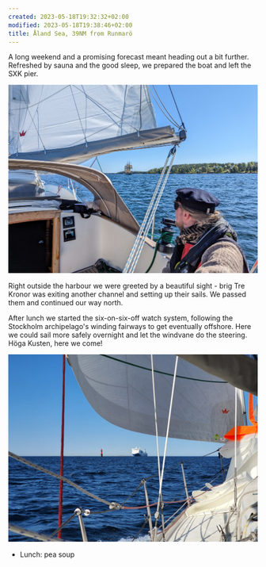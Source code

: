 ```yaml
---
created: 2023-05-18T19:32:32+02:00
modified: 2023-05-18T19:38:46+02:00
title: Åland Sea, 39NM from Runmarö
---
```


A long weekend and a promising forecast meant heading out a bit further. Refreshed by sauna and the good sleep, we prepared the boat and left the SXK pier.

![Image](../2023/5c6844a51b2e2555f7f87e4178f11bd7.jpg) 

Right outside the harbour we were greeted by a beautiful sight - brig Tre Kronor was exiting another channel and setting up their sails. We passed them and continued our way north.

After lunch we started the six-on-six-off watch system, following the Stockholm archipelago's winding fairways to get eventually offshore. Here we could sail more safely overnight and let the windvane do the steering. Höga Kusten, here we come!

![Image](../2023/b39957b383464b9382751a62fe4888f7.jpg) 

* Lunch: pea soup
